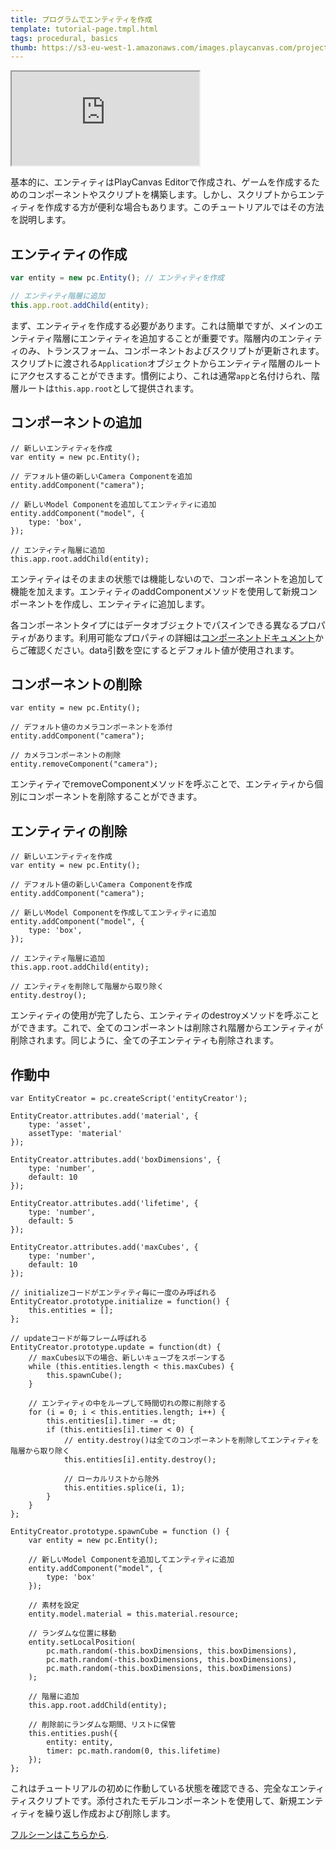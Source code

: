 ```yaml
---
title: プログラムでエンティティを作成
template: tutorial-page.tmpl.html
tags: procedural, basics
thumb: https://s3-eu-west-1.amazonaws.com/images.playcanvas.com/projects/12/406042/4479BC-image-75.jpg
---
```


<iframe src="https://playcanv.as/p/1VjdIY7v/" ></iframe>

基本的に、エンティティはPlayCanvas Editorで作成され、ゲームを作成するためのコンポーネントやスクリプトを構築します。しかし、スクリプトからエンティティを作成する方が便利な場合もあります。このチュートリアルではその方法を説明します。

## エンティティの作成

~~~js
var entity = new pc.Entity(); // エンティティを作成

// エンティティ階層に追加
this.app.root.addChild(entity);
~~~

まず、エンティティを作成する必要があります。これは簡単ですが、メインのエンティティ階層にエンティティを追加することが重要です。階層内のエンティティのみ、トランスフォーム、コンポーネントおよびスクリプトが更新されます。スクリプトに渡される`Application`オブジェクトからエンティティ階層のルートにアクセスすることができます。慣例により、これは通常`app`と名付けられ、階層ルートは`this.app.root`として提供されます。

## コンポーネントの追加

~~~js~~~
// 新しいエンティティを作成
var entity = new pc.Entity();

// デフォルト値の新しいCamera Componentを追加
entity.addComponent("camera");

// 新しいModel Componentを追加してエンティティに追加
entity.addComponent("model", {
    type: 'box',
});

// エンティティ階層に追加
this.app.root.addChild(entity);
~~~

エンティティはそのままの状態では機能しないので、コンポーネントを追加して機能を加えます。エンティティのaddComponentメソッドを使用して新規コンポーネントを作成し、エンティティに追加します。

各コンポーネントタイプにはデータオブジェクトでパスインできる異なるプロパティがあります。利用可能なプロパティの詳細は[コンポーネントドキュメント][1]からご確認ください。data引数を空にするとデフォルト値が使用されます。

## コンポーネントの削除

~~~js~~~
var entity = new pc.Entity();

// デフォルト値のカメラコンポーネントを添付
entity.addComponent("camera");

// カメラコンポーネントの削除
entity.removeComponent("camera");
~~~

エンティティでremoveComponentメソッドを呼ぶことで、エンティティから個別にコンポーネントを削除することができます。

## エンティティの削除

~~~js~~~
// 新しいエンティティを作成
var entity = new pc.Entity();

// デフォルト値の新しいCamera Componentを作成
entity.addComponent("camera");

// 新しいModel Componentを作成してエンティティに追加
entity.addComponent("model", {
    type: 'box',
});

// エンティティ階層に追加
this.app.root.addChild(entity);

// エンティティを削除して階層から取り除く
entity.destroy();
~~~

エンティティの使用が完了したら、エンティティのdestroyメソッドを呼ぶことができます。これで、全てのコンポーネントは削除され階層からエンティティが削除されます。同じように、全ての子エンティティも削除されます。

## 作動中

~~~js~~~
var EntityCreator = pc.createScript('entityCreator');

EntityCreator.attributes.add('material', {
    type: 'asset',
    assetType: 'material'
});

EntityCreator.attributes.add('boxDimensions', {
    type: 'number',
    default: 10
});

EntityCreator.attributes.add('lifetime', {
    type: 'number',
    default: 5
});

EntityCreator.attributes.add('maxCubes', {
    type: 'number',
    default: 10
});

// initializeコードがエンティティ毎に一度のみ呼ばれる
EntityCreator.prototype.initialize = function() {
    this.entities = [];
};

// updateコードが毎フレーム呼ばれる
EntityCreator.prototype.update = function(dt) {
    // maxCubes以下の場合、新しいキューブをスポーンする
    while (this.entities.length < this.maxCubes) {
        this.spawnCube();
    }

    // エンティティの中をループして時間切れの際に削除する
    for (i = 0; i < this.entities.length; i++) {
        this.entities[i].timer -= dt;
        if (this.entities[i].timer < 0) {
            // entity.destroy()は全てのコンポーネントを削除してエンティティを階層から取り除く
            this.entities[i].entity.destroy();

            // ローカルリストから除外
            this.entities.splice(i, 1);
        }
    }
};

EntityCreator.prototype.spawnCube = function () {
    var entity = new pc.Entity();

    // 新しいModel Componentを追加してエンティティに追加
    entity.addComponent("model", {
        type: 'box'
    });

    // 素材を設定
    entity.model.material = this.material.resource;

    // ランダムな位置に移動
    entity.setLocalPosition(
        pc.math.random(-this.boxDimensions, this.boxDimensions),
        pc.math.random(-this.boxDimensions, this.boxDimensions),
        pc.math.random(-this.boxDimensions, this.boxDimensions)
    );

    // 階層に追加
    this.app.root.addChild(entity);

    // 削除前にランダムな期間、リストに保管
    this.entities.push({
        entity: entity,
        timer: pc.math.random(0, this.lifetime)
    });
};
~~~

これはチュートリアルの初めに作動している状態を確認できる、完全なエンティティスクリプトです。添付されたモデルコンポーネントを使用して、新規エンティティを繰り返し作成および削除します。

[フルシーンはこちらから][2].

[1]: /user-manual/packs/components/
[2]: https://playcanvas.com/editor/scene/440341


